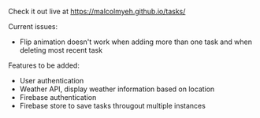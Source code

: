 Check it out live at <a href="https://malcolmyeh.github.io/tasks/">https://malcolmyeh.github.io/tasks/</a>

Current issues:
- Flip animation doesn't work when adding more than one task and when deleting most recent task


Features to be added:
- User authentication
- Weather API, display weather information based on location
- Firebase authentication 
- Firebase store to save tasks througout multiple instances
